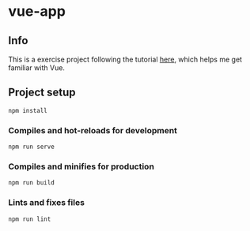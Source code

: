# vue-app

## Info
This is a exercise project following the tutorial [here](https://www.taniarascia.com/getting-started-with-vue/), which helps me get familiar with Vue. 

## Project setup
```
npm install
```

### Compiles and hot-reloads for development
```
npm run serve
```

### Compiles and minifies for production
```
npm run build
```

### Lints and fixes files
```
npm run lint
```
